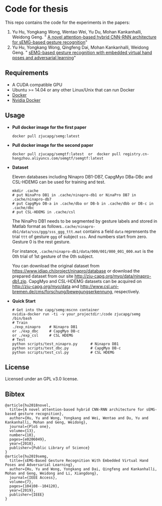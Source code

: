 
# Code for thesis

This repo contains the code for the experiments in the papers: 
1. Yu Hu, Yongkang Wong, Wentao Wei, Yu Du, Mohan Kankanhalli, Weidong Geng. " [A novel attention-based hybrid CNN-RNN architecture for sEMG-based gesture recognition](https://journals.plos.org/plosone/article?id=10.1371/journal.pone.0206049)"
2. Yu Hu, Yongkang Wong, Qingfeng Dai, Mohan Kankanhalli, Weidong Geng. " [sEMG-based gesture recognition with embedded virtual hand poses and adversarial learning](https://ieeexplore.ieee.org/abstract/document/8766972/)"
## Requirements
- A CUDA compatible GPU
- Ubuntu >= 14.04 or any other Linux/Unix that can run Docker
- [Docker](http://docker.io/)
- [Nvidia Docker](https://github.com/NVIDIA/nvidia-docker)

## Usage
- **Pull docker image for the first paper**
    ``` 
    docker pull zjucapg/semg:latest
    ```
- **Pull docker image for the second paper**
    ```
    docker pull zjucapg/semgtf:latest  or  docker pull registry.cn-hangzhou.aliyuncs.com/semgtf/semgtf:latest
- **Dataset**
    
    Eleven databases including Ninapro DB1-DB7, CapgMyo DBa-DBc and CSL-HDEMG can be used for training and test.

    ```
    mkdir .cache
    # put NinaPro DB1 in .cache/ninapro-db1 or NinaPro DB7 in .cache/ninapro-db7
    # put CapgMyo DB-a in .cache/dba or DB-b in .cache/dbb or DB-c in .cache/dbc
    # put CSL-HDEMG in .cache/csl
    ```
    The NinaPro DB1 needs to be segmented by gesture labels and stored in Matlab format as follows.`.cache/ninapro-db1/data/sss/ggg/sss_ggg_ttt.mat` contains a field `data` reprensents the trial `ttt` of gesture `ggg` of subject `sss`. And numbers start from zero. Gesture 0 is the rest gesture.

    For instance, `.cache/ninapro-db1/data/000/001/000_001_000.mat` is the 0th trial of 1st gesture of the 0th subject. 
    
    You can download the original dataset from <https://www.idiap.ch/project/ninapro/database> or download the prepared dataset from our site <http://zju-capg.org/myo/data/ninapro-db1.zip>. CapgMyo and CSL-HDEMG datasets can be acquired on <http://zju-capg.org/myo/data> and <http://www.csl.uni-bremen.de/cms/forschung/bewegungserkennung>, respectively.

- **Quick Start**
    ```
    # Get into the capg/semg:mscnn container
    nvidia-docker run -ti -v your_projectdir:/code zjucapg/semg /bin/bash
    # Train
    ./exp_ninapro    # Ninapro DB1
    or ./exp_dbc     # CapgMyo DB-c
    or ./exp_csl     # CSL HDEMG
    # Test
    python scripts/test_ninapro.py      # Ninapro DB1
    python scripts/test_dbc.py          # CapgMyo DB-c
    python scripts/test_csl.py          # CSL HDEMG
    ```



## License
Licensed under an GPL v3.0 license.

## Bibtex
```
@article{hu2018novel,
  title={A novel attention-based hybrid CNN-RNN architecture for sEMG-based gesture recognition},
  author={Hu, Yu and Wong, Yongkang and Wei, Wentao and Du, Yu and Kankanhalli, Mohan and Geng, Weidong},
  journal={PloS one},
  volume={13},
  number={10},
  pages={e0206049},
  year={2018},
  publisher={Public Library of Science}
}
@article{hu2019semg,
  title={sEMG-Based Gesture Recognition With Embedded Virtual Hand Poses and Adversarial Learning},
  author={Hu, Yu and Wong, Yongkang and Dai, Qingfeng and Kankanhalli, Mohan and Geng, Weidong and Li, Xiangdong},
  journal={IEEE Access},
  volume={7},
  pages={104108--104120},
  year={2019},
  publisher={IEEE}
}
```